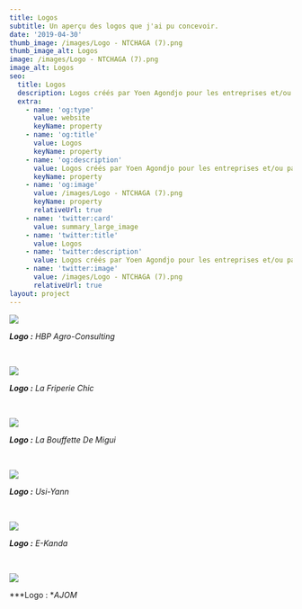 ```yaml
---
title: Logos
subtitle: Un aperçu des logos que j'ai pu concevoir.
date: '2019-04-30'
thumb_image: /images/Logo - NTCHAGA (7).png
thumb_image_alt: Logos
image: /images/Logo - NTCHAGA (7).png
image_alt: Logos
seo:
  title: Logos
  description: Logos créés par Yoen Agondjo pour les entreprises et/ou particuliers.
  extra:
    - name: 'og:type'
      value: website
      keyName: property
    - name: 'og:title'
      value: Logos
      keyName: property
    - name: 'og:description'
      value: Logos créés par Yoen Agondjo pour les entreprises et/ou particuliers.
      keyName: property
    - name: 'og:image'
      value: /images/Logo - NTCHAGA (7).png
      keyName: property
      relativeUrl: true
    - name: 'twitter:card'
      value: summary_large_image
    - name: 'twitter:title'
      value: Logos
    - name: 'twitter:description'
      value: Logos créés par Yoen Agondjo pour les entreprises et/ou particuliers.
    - name: 'twitter:image'
      value: /images/Logo - NTCHAGA (7).png
      relativeUrl: true
layout: project
---
```

![](/images/Logo%20-%20HPB%20Agro%20Consulting.png)

***Logo :** HBP Agro-Consulting*

<br>

![](/images/Logo.png)

***Logo :** La Friperie Chic*

<br>

![](/images/La%20bouffette%20de%20Migui-2.png)

***Logo :** La Bouffette De Migui*

<br>

![](/images/USI-YANN+3.png)

***Logo :** Usi-Yann*

<br>

![](/images/e-Kanda%20-%20Logo.png)

***Logo :** E-Kanda*

<br>

![](/images/Association%20des%20Jeunes%20Originaires%20de%20Mouanda%20\(2\).png)

***Logo : **AJOM*
